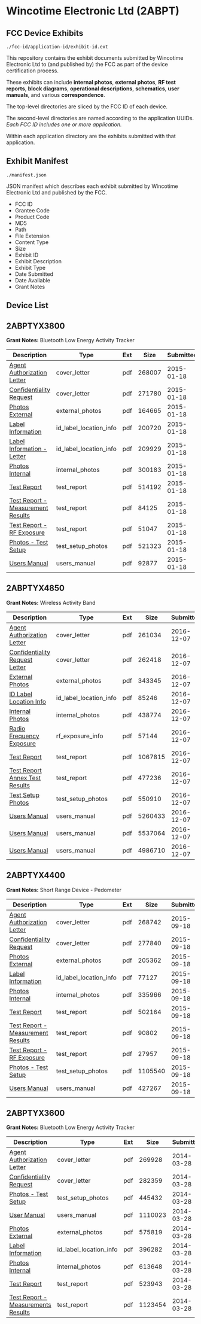 # Wincotime Electronic Ltd (2ABPT)
## FCC Device Exhibits

```
./fcc-id/application-id/exhibit-id.ext
```

This repository contains the exhibit documents submitted by Wincotime Electronic Ltd to (and published by) the FCC as part of the device certification process.

These exhibits can include **internal photos**, **external photos**, **RF test reports**, **block diagrams**, **operational descriptions**, **schematics**, **user manuals**, and various **correspondence**.

The top-level directories are sliced by the FCC ID of each device.

The second-level directories are named according to the application UUIDs. *Each FCC ID includes one or more application.*

Within each application directory are the exhibits submitted with that application. 

## Exhibit Manifest

```
./manifest.json
```

JSON manifest which describes each exhibit submitted by Wincotime Electronic Ltd and published by the FCC.

- FCC ID
- Grantee Code
- Product Code
- MD5
- Path
- File Extension
- Content Type
- Size
- Exhibit ID
- Exhibit Description
- Exhibit Type
- Date Submitted
- Date Available
- Grant Notes

## Device List
## 2ABPTYX3800
**Grant Notes:** Bluetooth Low Energy Activity Tracker

| Description | Type | Ext | Size | Submitted | Available |
| ----------- | ---- | --- | ---- | --------- | --------- |
| [Agent Authorization Letter](2ABPTYX3800/8d46bdfc17e38618996b2150100b0247/2505409.pdf) | cover_letter | pdf | 268007 | 2015-01-18 | 2015-01-19 |
| [Confidentiality Request](2ABPTYX3800/8d46bdfc17e38618996b2150100b0247/2505410.pdf) | cover_letter | pdf | 271780 | 2015-01-18 | 2015-01-19 |
| [Photos External](2ABPTYX3800/8d46bdfc17e38618996b2150100b0247/2505404.pdf) | external_photos | pdf | 164665 | 2015-01-18 | 2015-01-19 |
| [Label Information](2ABPTYX3800/8d46bdfc17e38618996b2150100b0247/2505403.pdf) | id_label_location_info | pdf | 200720 | 2015-01-18 | 2015-01-19 |
| [Label Information - Letter](2ABPTYX3800/8d46bdfc17e38618996b2150100b0247/2505411.pdf) | id_label_location_info | pdf | 209929 | 2015-01-18 | 2015-01-19 |
| [Photos Internal](2ABPTYX3800/8d46bdfc17e38618996b2150100b0247/2505405.pdf) | internal_photos | pdf | 300183 | 2015-01-18 | 2015-01-19 |
| [Test Report](2ABPTYX3800/8d46bdfc17e38618996b2150100b0247/2505406.pdf) | test_report | pdf | 514192 | 2015-01-18 | 2015-01-19 |
| [Test Report - Measurement Results](2ABPTYX3800/8d46bdfc17e38618996b2150100b0247/2505407.pdf) | test_report | pdf | 84125 | 2015-01-18 | 2015-01-19 |
| [Test Report - RF Exposure](2ABPTYX3800/8d46bdfc17e38618996b2150100b0247/2505412.pdf) | test_report | pdf | 51047 | 2015-01-18 | 2015-01-19 |
| [Photos - Test Setup](2ABPTYX3800/8d46bdfc17e38618996b2150100b0247/2505408.pdf) | test_setup_photos | pdf | 521323 | 2015-01-18 | 2015-01-19 |
| [Users Manual](2ABPTYX3800/8d46bdfc17e38618996b2150100b0247/2505399.pdf) | users_manual | pdf | 92877 | 2015-01-18 | 2015-01-19 |
## 2ABPTYX4850
**Grant Notes:** Wireless Activity Band

| Description | Type | Ext | Size | Submitted | Available |
| ----------- | ---- | --- | ---- | --------- | --------- |
| [Agent Authorization Letter](2ABPTYX4850/a7de5bdf8ce890bdf26dff3c68b48161/3221304.pdf) | cover_letter | pdf | 261034 | 2016-12-07 | 2016-12-07 |
| [Confidentiality Request Letter](2ABPTYX4850/a7de5bdf8ce890bdf26dff3c68b48161/3221305.pdf) | cover_letter | pdf | 262418 | 2016-12-07 | 2016-12-07 |
| [External Photos](2ABPTYX4850/a7de5bdf8ce890bdf26dff3c68b48161/3221299.pdf) | external_photos | pdf | 343345 | 2016-12-07 | 2016-12-07 |
| [ID Label Location Info](2ABPTYX4850/a7de5bdf8ce890bdf26dff3c68b48161/3221298.pdf) | id_label_location_info | pdf | 85246 | 2016-12-07 | 2016-12-07 |
| [Internal Photos](2ABPTYX4850/a7de5bdf8ce890bdf26dff3c68b48161/3221300.pdf) | internal_photos | pdf | 438774 | 2016-12-07 | 2016-12-07 |
| [Radio Frequency Exposure](2ABPTYX4850/a7de5bdf8ce890bdf26dff3c68b48161/3221297.pdf) | rf_exposure_info | pdf | 57144 | 2016-12-07 | 2016-12-07 |
| [Test Report](2ABPTYX4850/a7de5bdf8ce890bdf26dff3c68b48161/3221301.pdf) | test_report | pdf | 1067815 | 2016-12-07 | 2016-12-07 |
| [Test Report Annex Test Results](2ABPTYX4850/a7de5bdf8ce890bdf26dff3c68b48161/3221302.pdf) | test_report | pdf | 477236 | 2016-12-07 | 2016-12-07 |
| [Test Setup Photos](2ABPTYX4850/a7de5bdf8ce890bdf26dff3c68b48161/3221303.pdf) | test_setup_photos | pdf | 550910 | 2016-12-07 | 2016-12-07 |
| [Users Manual](2ABPTYX4850/a7de5bdf8ce890bdf26dff3c68b48161/3221293.pdf) | users_manual | pdf | 5260433 | 2016-12-07 | 2016-12-07 |
| [Users Manual](2ABPTYX4850/a7de5bdf8ce890bdf26dff3c68b48161/3221306.pdf) | users_manual | pdf | 5537064 | 2016-12-07 | 2016-12-07 |
| [Users Manual](2ABPTYX4850/a7de5bdf8ce890bdf26dff3c68b48161/3221307.pdf) | users_manual | pdf | 4986710 | 2016-12-07 | 2016-12-07 |
## 2ABPTYX4400
**Grant Notes:** Short Range Device - Pedometer

| Description | Type | Ext | Size | Submitted | Available |
| ----------- | ---- | --- | ---- | --------- | --------- |
| [Agent Authorization Letter](2ABPTYX4400/c79c10825be214bd6ccd34796829ae48/2753040.pdf) | cover_letter | pdf | 268742 | 2015-09-18 | 2015-09-18 |
| [Confidentiality Request](2ABPTYX4400/c79c10825be214bd6ccd34796829ae48/2753041.pdf) | cover_letter | pdf | 277840 | 2015-09-18 | 2015-09-18 |
| [Photos External](2ABPTYX4400/c79c10825be214bd6ccd34796829ae48/2753035.pdf) | external_photos | pdf | 205362 | 2015-09-18 | 2015-09-18 |
| [Label Information](2ABPTYX4400/c79c10825be214bd6ccd34796829ae48/2753034.pdf) | id_label_location_info | pdf | 77127 | 2015-09-18 | 2015-09-18 |
| [Photos Internal](2ABPTYX4400/c79c10825be214bd6ccd34796829ae48/2753036.pdf) | internal_photos | pdf | 335966 | 2015-09-18 | 2015-09-18 |
| [Test Report](2ABPTYX4400/c79c10825be214bd6ccd34796829ae48/2753037.pdf) | test_report | pdf | 502164 | 2015-09-18 | 2015-09-18 |
| [Test Report - Measurement Results](2ABPTYX4400/c79c10825be214bd6ccd34796829ae48/2753038.pdf) | test_report | pdf | 90802 | 2015-09-18 | 2015-09-18 |
| [Test Report - RF Exposure](2ABPTYX4400/c79c10825be214bd6ccd34796829ae48/2753042.pdf) | test_report | pdf | 27957 | 2015-09-18 | 2015-09-18 |
| [Photos - Test Setup](2ABPTYX4400/c79c10825be214bd6ccd34796829ae48/2753039.pdf) | test_setup_photos | pdf | 1105540 | 2015-09-18 | 2015-09-18 |
| [Users Manual](2ABPTYX4400/c79c10825be214bd6ccd34796829ae48/2753029.pdf) | users_manual | pdf | 427267 | 2015-09-18 | 2015-09-18 |
## 2ABPTYX3600
**Grant Notes:** Bluetooth Low Energy Activity Tracker

| Description | Type | Ext | Size | Submitted | Available |
| ----------- | ---- | --- | ---- | --------- | --------- |
| [Agent Authorization Letter](2ABPTYX3600/d94430911846a1e62ebc2cbd8ccc6712/2227563.pdf) | cover_letter | pdf | 269928 | 2014-03-28 | 2014-03-28 |
| [Confidentiality Request](2ABPTYX3600/d94430911846a1e62ebc2cbd8ccc6712/2227564.pdf) | cover_letter | pdf | 282359 | 2014-03-28 | 2014-03-28 |
| [Photos - Test Setup](2ABPTYX3600/d94430911846a1e62ebc2cbd8ccc6712/2227562.pdf) | test_setup_photos | pdf | 445432 | 2014-03-28 | 2014-03-28 |
| [User Manual](2ABPTYX3600/d94430911846a1e62ebc2cbd8ccc6712/2227552.pdf) | users_manual | pdf | 1110023 | 2014-03-28 | 2014-03-28 |
| [Photos External](2ABPTYX3600/d94430911846a1e62ebc2cbd8ccc6712/2227558.pdf) | external_photos | pdf | 575819 | 2014-03-28 | 2014-03-28 |
| [Label Information](2ABPTYX3600/d94430911846a1e62ebc2cbd8ccc6712/2227557.pdf) | id_label_location_info | pdf | 396282 | 2014-03-28 | 2014-03-28 |
| [Photos Internal](2ABPTYX3600/d94430911846a1e62ebc2cbd8ccc6712/2227559.pdf) | internal_photos | pdf | 613648 | 2014-03-28 | 2014-03-28 |
| [Test Report](2ABPTYX3600/d94430911846a1e62ebc2cbd8ccc6712/2227560.pdf) | test_report | pdf | 523943 | 2014-03-28 | 2014-03-28 |
| [Test Report - Measurements Results](2ABPTYX3600/d94430911846a1e62ebc2cbd8ccc6712/2227561.pdf) | test_report | pdf | 1123454 | 2014-03-28 | 2014-03-28 |
